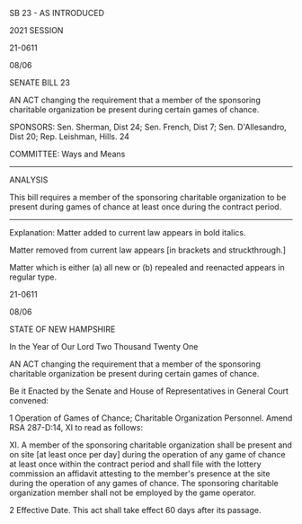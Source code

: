  SB 23 - AS INTRODUCED

 

 

2021 SESSION

 21-0611

 08/06

 

SENATE BILL 23

 

AN ACT changing the requirement that a member of the sponsoring charitable organization be present during certain games of chance.

 

SPONSORS: Sen. Sherman, Dist 24; Sen. French, Dist 7; Sen. D'Allesandro, Dist 20; Rep. Leishman, Hills. 24

 

COMMITTEE: Ways and Means

 

-----------------------------------------------------------------

 

ANALYSIS

 

 This bill requires a member of the sponsoring charitable organization to be present during games of chance at least once during the contract period.

 

- - - - - - - - - - - - - - - - - - - - - - - - - - - - - - - - - - - - - - - - - - - - - - - - - - - - - - - - - - - - - - - - - - - - - - - - - - - 

 

Explanation: Matter added to current law appears in bold italics.

 Matter removed from current law appears [in brackets and struckthrough.]

 Matter which is either (a) all new or (b) repealed and reenacted appears in regular type.

 21-0611

 08/06

 

STATE OF NEW HAMPSHIRE

 

In the Year of Our Lord Two Thousand Twenty One

 

AN ACT changing the requirement that a member of the sponsoring charitable organization be present during certain games of chance.

 

Be it Enacted by the Senate and House of Representatives in General Court convened:

 

 1 Operation of Games of Chance; Charitable Organization Personnel. Amend RSA 287-D:14, XI to read as follows:

 XI. A member of the sponsoring charitable organization shall be present and on site [at least once per day] during the operation of any game of chance at least once within the contract period and shall file with the lottery commission an affidavit attesting to the member's presence at the site during the operation of any games of chance. The sponsoring charitable organization member shall not be employed by the game operator.

 2 Effective Date. This act shall take effect 60 days after its passage.


